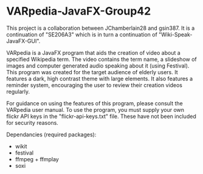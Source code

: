 # VARpedia-JavaFX-Group42
This project is a collaboration between JChamberlain28 and gsin387. It is a continuation of "SE206A3" which is in turn a continuation of "Wiki-Speak-JavaFX-GUI".

VARpedia is a JavaFX program that aids the creation of video about a specified Wikipedia term.
The video contains the term name, a slideshow of images and computer generated audio speaking about it (using Festival).
This program was created for the target audience of elderly users. It features a dark, high contrast theme with large elements. 
It also features a reminder system, encouraging the user to review their creation videos regularly.


For guidance on using the features of this program, please consult the VARpedia user manual. To use the program, you must supply your own flickr API keys in the "flickr-api-keys.txt" file. These have not been included for security reasons.


Dependancies (required packages):
- wikit
- festival
- ffmpeg + ffmplay
- soxi
